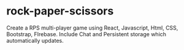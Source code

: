 # rock-paper-scissors
Create a RPS multi-player game using React, Javascript, Html, CSS, Bootstrap, FIrebase.  Include Chat and Persistent storage which automatically updates.  

